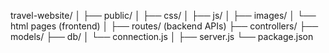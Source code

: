 travel-website/
│
├── public/
│ ├── css/
│ ├── js/
│ ├── images/
│ └── html pages (frontend)
│
├── routes/ (backend APIs)
├── controllers/
├── models/
├── db/
│ └── connection.js
│
├── server.js
└── package.json
